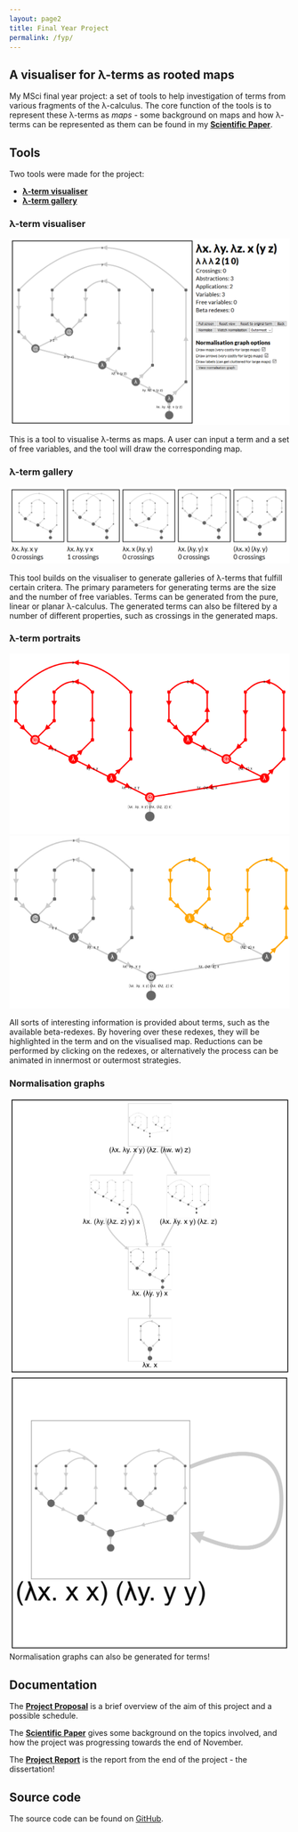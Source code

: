 ```yaml
---
layout: page2
title: Final Year Project
permalink: /fyp/
---
```


## A visualiser for λ-terms as rooted maps

My MSci final year project: a set of tools to help investigation of terms from various fragments of the λ-calculus. The core function of the tools is to represent these λ-terms as *maps* - some background on maps and how λ-terms can be represented as them can be found in my [**Scientific Paper**](/fyp/docs/2018-11-23-scientific-paper.pdf).

## Tools
Two tools were made for the project:
* [**λ-term visualiser**](/fyp/visualiser.html)
* [**λ-term gallery**](/fyp/gallery.html)

### λ-term visualiser
![λ-term visualiser](/fyp/pics/visualiser.png)

This is a tool to visualise λ-terms as maps. A user can input a term and a set of free variables, and the tool will draw the corresponding map.

### λ-term gallery
![λ-term gallery](/fyp/pics/gallery.png)

This tool builds on the visualiser to generate galleries of λ-terms that fulfill certain critera. The primary parameters for generating terms are the size and the number of free variables. Terms can be generated from the pure, linear or planar λ-calculus. The generated terms can also be filtered by a number of different properties, such as crossings in the generated maps.

### λ-term portraits
![Redex 1](/fyp/pics/redex1.png)
![Redex 2](/fyp/pics/redex2.png)

All sorts of interesting information is provided about terms, such as the available beta-redexes. By hovering over these redexes, they will be highlighted in the term and on the visualised map. Reductions can be performed by clicking on the redexes, or alternatively the process can be animated in innermost or outermost strategies.

### Normalisation graphs
![Normalisation graph](/fyp/pics/normalisation-graph.png)
![Omega normalisation graph](/fyp/pics/omega.png)
Normalisation graphs can also be generated for terms!

## Documentation

The [**Project Proposal**](/fyp/docs/2018-10-26-project-proposal.pdf) is a brief overview of the aim of this project and a possible schedule.

The [**Scientific Paper**](/fyp/docs/2018-11-23-scientific-paper.pdf) gives some background on the topics involved, and how the project was progressing towards the end of November.

The [**Project Report**](/fyp/docs/2018-11-23-scientific-paper.pdf) is the report from the end of the project - the dissertation!

## Source code

The source code can be found on [GitHub](http://github.com/georgejkaye/fyp).